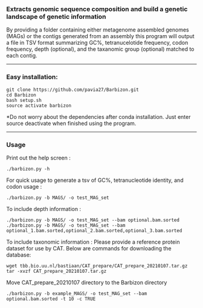 ### Extracts genomic sequence composition and build a genetic landscape of genetic information

By providing a folder containing either metagenome assembled genomes (MAGs) or the contigs generated from an assembly this program will output a file in TSV format summarizing GC%, tetranucelotide frequency, codon frequency, depth (optional), and the taxanomic group (optional) matched to each contig.

***

### Easy installation:

```
git clone https://github.com/pavia27/Barbizon.git
cd Barbizon
bash setup.sh
source activate barbizon
```

*Do not worry about the dependencies after conda installation. Just enter source deactivate when finished using the program.

***

###  Usage

Print out the help screen :

```
./barbizon.py -h
```

For quick usage to generate a tsv of GC%, tetranucleotide identity, and codon usage :

```
./barbizon.py -b MAGS/ -o test_MAG_set
```
To include depth information :

```
./barbizon.py -b MAGS/ -o test_MAG_set --bam optional.bam.sorted
./barbizon.py -b MAGS/ -o test_MAG_set --bam optional_1.bam.sorted,optional_2.bam.sorted,optional_3.bam.sorted
```

To include taxonomic information :
Please provide a reference protein dataset for use by CAT. Below are commands for downloading the database:
```
wget tbb.bio.uu.nl/bastiaan/CAT_prepare/CAT_prepare_20210107.tar.gz
tar -xvzf CAT_prepare_20210107.tar.gz
```
Move CAT_prepare_20210107 directory to the Barbizon directory 

```
./barbizon.py -b example_MAGS/ -o test_MAG_set --bam optional.bam.sorted -t 10 -c TRUE
```
